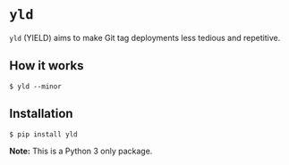 # `yld`

`yld` (YIELD) aims to make Git tag deployments less tedious and repetitive.


## How it works

```
$ yld --minor

```

## Installation

```
$ pip install yld

```

**Note:** This is a Python 3 only package.
